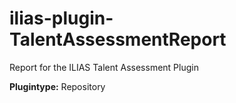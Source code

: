 # ilias-plugin-TalentAssessmentReport
Report for the ILIAS Talent Assessment Plugin

**Plugintype:** Repository
